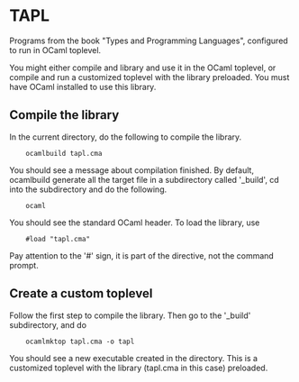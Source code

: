 # TAPL

Programs from the book "Types and Programming Languages", configured to run in
OCaml toplevel.

You might either compile and library and use it in the OCaml toplevel, or compile
and run a customized toplevel with the library preloaded. You must have OCaml installed
to use this library.

## Compile the library 
In the current directory, do the following to compile the library.

        ocamlbuild tapl.cma

You should see a message about compilation finished.
By default, ocamlbuild generate all the target file in a subdirectory called '_build',
cd into the subdirectory and do the following.

        ocaml
You should see the standard OCaml header. To load the library, use

        #load "tapl.cma"
Pay attention to the '#' sign, it is part of the directive, not the command prompt.

## Create a custom toplevel
Follow the first step to compile the library. Then go to the '_build' subdirectory, and
do 

        ocamlmktop tapl.cma -o tapl
You should see a new executable created in the directory. This is a customized toplevel
with the library (tapl.cma in this case) preloaded.
